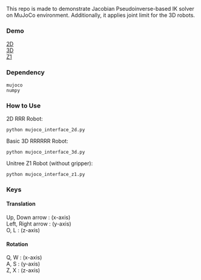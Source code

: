 This repo is made to demonstrate Jacobian Pseudoinverse-based IK solver on MuJoCo environment. Additionally, it applies joint limit for the 3D robots.

### Demo 
[2D](videos/2d_ik_demo.mov) \
[3D](videos/3d_ik_demo.mov) \
[Z1](videos/z1_ik_demo.mov)

### Dependency

    mujoco
    numpy

### How to Use 

2D RRR Robot: 

    python mujoco_interface_2d.py 


Basic 3D RRRRRR Robot: 

    python mujoco_interface_3d.py

    
Unitree Z1 Robot (without gripper): 

    python mujoco_interface_z1.py


### Keys 

#### Translation
Up, Down arrow : (x-axis) \
Left, Right arrow : (y-axis) \
O, L :  (z-axis)

#### Rotation
Q, W : (x-axis) \
A, S : (y-axis) \
Z, X : (z-axis) 
